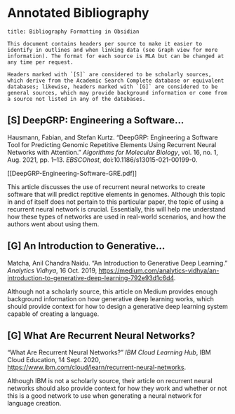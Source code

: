 # Annotated Bibliography
```ad-note
title: Bibliography Formatting in Obsidian

This document contains headers per source to make it easier to identify in outlines and when linking data (see Graph view for more information). The format for each source is MLA but can be changed at any time per request.

Headers marked with `[S]` are considered to be scholarly sources, which derive from the Academic Search Complete database or equivalent databases; likewise, headers marked with `[G]` are considered to be general sources, which may provide background information or come from a source not listed in any of the databases.
```

## [S] DeepGRP: Engineering a Software...

Hausmann, Fabian, and Stefan Kurtz. “DeepGRP: Engineering a Software Tool for Predicting Genomic Repetitive Elements Using Recurrent Neural Networks with Attention.” _Algorithms for Molecular Biology_, vol. 16, no. 1, Aug. 2021, pp. 1–13. _EBSCOhost_, doi:10.1186/s13015-021-00199-0.

[[DeepGRP-Engineering-Software-GRE.pdf]]

This article discusses the use of recurrent neural networks to create software that will predict reptitive elements in genomes. Although this topic in and of itself does not pertain to this particular paper, the topic of using a recurrent neural network is crucial. Essentially, this will help me understand how these types of networks are used in real-world scenarios, and how the authors went about using them.

## [G] An Introduction to Generative...

Matcha, Anil Chandra Naidu. “An Introduction to Generative Deep Learning.” _Analytics Vidhya_, 16 Oct. 2019, https://medium.com/analytics-vidhya/an-introduction-to-generative-deep-learning-792e93d1c6d4.

Although not a scholarly source, this article on Medium provides enough background information on how generative deep learning works, which should provide context for how to design a generative deep learning system capable of creating a language.

## [G] What Are Recurrent Neural Networks?

“What Are Recurrent Neural Networks?” _IBM Cloud Learning Hub_, IBM Cloud Education, 14 Sept. 2020, https://www.ibm.com/cloud/learn/recurrent-neural-networks.

Although IBM is not a scholarly source, their article on recurrent neural networks should also provide context for how they work and whether or not this is a good network to use when generating a neural network for language creation.